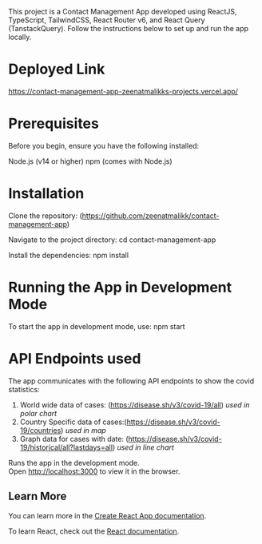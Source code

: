 This project is a Contact Management App developed using ReactJS, TypeScript, TailwindCSS, React Router v6, and React Query (TanstackQuery). Follow the instructions below to set up and run the app locally.
# Deployed Link
https://contact-management-app-zeenatmalikks-projects.vercel.app/

# Prerequisites

Before you begin, ensure you have the following installed:

Node.js (v14 or higher)
npm (comes with Node.js)

# Installation

Clone the repository: (https://github.com/zeenatmalikk/contact-management-app)

Navigate to the project directory: cd contact-management-app

Install the dependencies: npm install

# Running the App in Development Mode

To start the app in development mode, use: npm start

# API Endpoints used

The app communicates with the following API endpoints to show the covid statistics:

1. World wide data of cases: (https://disease.sh/v3/covid-19/all) *used in polar chart*
2. Country Specific data of cases:(https://disease.sh/v3/covid-19/countries) *used in map*
3. Graph data for cases with date: (https://disease.sh/v3/covid-19/historical/all?lastdays=all) *used in line chart*


Runs the app in the development mode.\
Open [http://localhost:3000](http://localhost:3000) to view it in the browser.


## Learn More

You can learn more in the [Create React App documentation](https://facebook.github.io/create-react-app/docs/getting-started).

To learn React, check out the [React documentation](https://reactjs.org/).
